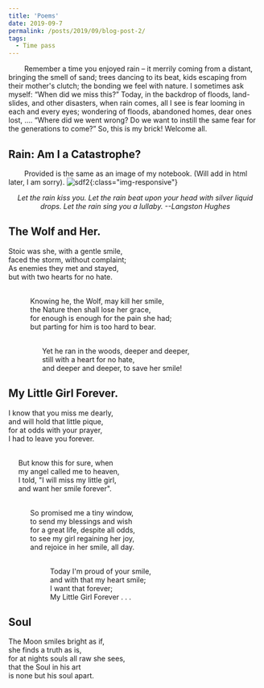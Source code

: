 ```yaml
---
title: 'Poems'
date: 2019-09-7
permalink: /posts/2019/09/blog-post-2/
tags:
  - Time pass
---
```

<!-- ONS -->
 &nbsp; &nbsp; &nbsp; &nbsp; Remember a time you enjoyed rain –  it merrily coming from a distant, bringing the smell of sand; trees dancing to its beat, kids escaping from their mother's clutch;  the bonding we feel with nature. I sometimes ask myself: <q>When did we miss this?</q> Today, in the backdrop of floods, land-slides, and other disasters, when rain comes, all I see is fear looming in each and every eyes; wondering of floods, abandoned homes, dear ones lost, .... <q>Where did we went wrong? Do we want to instill the same fear for the generations to come?</q> So, this is my brick! Welcome all.    

Rain: Am I a Catastrophe?
-----
 &nbsp; &nbsp; &nbsp; &nbsp; Provided is the same as an image of my notebook. (Will add in html later, I am sorry).
 ![sdf2](/assets/mahesh_11.png){:class="img-responsive"}

<center><i> Let the rain kiss you. Let the rain beat upon your head with silver liquid drops. Let the rain sing you a lullaby. --Langston Hughes </i></center>

The Wolf and Her.
-----
Stoic was she, with a gentle smile,<br>
faced the storm, without complaint;<br>
As enemies they met and stayed,<br>
 but with two hearts for no hate. <br><br>


 &nbsp; &nbsp;&nbsp;&nbsp; &nbsp;&nbsp;&nbsp;&nbsp; Knowing he, the Wolf, may kill her smile,<br>
 &nbsp; &nbsp;&nbsp;&nbsp; &nbsp;&nbsp;&nbsp;&nbsp; the Nature then shall lose her grace,<br>
 &nbsp; &nbsp;&nbsp;&nbsp; &nbsp;&nbsp;&nbsp;&nbsp; for enough is enough for the pain she had;<br>
 &nbsp; &nbsp;&nbsp;&nbsp; &nbsp;&nbsp;&nbsp;&nbsp; but parting for him is too hard to bear.<br><br>

&nbsp;&nbsp;&nbsp;&nbsp;&nbsp;&nbsp;&nbsp;&nbsp;&nbsp;&nbsp;&nbsp;&nbsp;&nbsp;&nbsp;&nbsp;&nbsp; Yet he ran in the woods, deeper and deeper,<br>
&nbsp;&nbsp;&nbsp;&nbsp;&nbsp;&nbsp;&nbsp;&nbsp;&nbsp;&nbsp;&nbsp;&nbsp;&nbsp;&nbsp;&nbsp;&nbsp; still with a heart for no hate, <br>
&nbsp;&nbsp;&nbsp;&nbsp;&nbsp;&nbsp;&nbsp;&nbsp;&nbsp;&nbsp;&nbsp;&nbsp;&nbsp;&nbsp;&nbsp;&nbsp; and deeper and deeper, to save her smile!<br>


My Little Girl Forever.
-----
<!-- ONS-->
I know that you miss me dearly, <br>
and will hold that little pique, <br>
for at odds with your prayer, <br>
I had to leave you forever. <br><br>


 &nbsp;&nbsp;&nbsp;&nbsp; But know this for sure, when <br>
 &nbsp;&nbsp;&nbsp;&nbsp; my angel called me to heaven, <br>
 &nbsp;&nbsp;&nbsp;&nbsp; I told, "I will miss my little girl, <br>
 &nbsp;&nbsp;&nbsp;&nbsp; and want her smile forever". <br><br>


&nbsp; &nbsp;&nbsp;&nbsp; &nbsp;&nbsp;&nbsp;&nbsp; So promised me a tiny window, <br>
&nbsp; &nbsp;&nbsp;&nbsp; &nbsp;&nbsp;&nbsp;&nbsp; to send my blessings and wish <br>
&nbsp; &nbsp;&nbsp;&nbsp; &nbsp;&nbsp;&nbsp;&nbsp; for a great life, despite all odds, <br>
&nbsp; &nbsp;&nbsp;&nbsp; &nbsp;&nbsp;&nbsp;&nbsp; to see my girl regaining her joy, <br>
&nbsp; &nbsp;&nbsp;&nbsp; &nbsp;&nbsp;&nbsp;&nbsp; and rejoice in her smile, all day. <br><br>

&nbsp; &nbsp;&nbsp;&nbsp; &nbsp;&nbsp;&nbsp;&nbsp;&nbsp; &nbsp;&nbsp;&nbsp; &nbsp;&nbsp;&nbsp;&nbsp; Today I'm proud of your smile, <br>
&nbsp; &nbsp;&nbsp;&nbsp; &nbsp;&nbsp;&nbsp;&nbsp;&nbsp; &nbsp;&nbsp;&nbsp; &nbsp;&nbsp;&nbsp;&nbsp; and with that my heart smile; <br>
&nbsp; &nbsp;&nbsp;&nbsp; &nbsp;&nbsp;&nbsp;&nbsp;&nbsp; &nbsp;&nbsp;&nbsp; &nbsp;&nbsp;&nbsp;&nbsp; I want that forever;   <br>
&nbsp; &nbsp;&nbsp;&nbsp; &nbsp;&nbsp;&nbsp;&nbsp;&nbsp; &nbsp;&nbsp;&nbsp; &nbsp;&nbsp;&nbsp;&nbsp; My Little Girl Forever . . . <br>


Soul
-----
The Moon smiles bright as if,  <br>
she finds a truth as is,  <br>
for at nights souls all raw she sees, <br>
that the Soul in his art  <br>
is none but his soul apart. <br>














